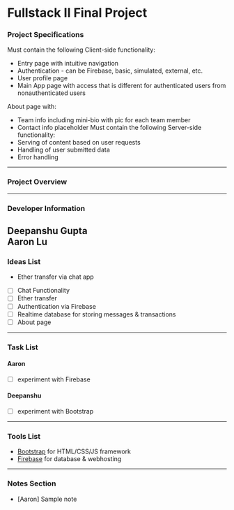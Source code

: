 # Fullstack II Final Project

### Project Specifications
Must contain the following Client-side functionality:
- Entry page with intuitive navigation
- Authentication - can be Firebase, basic, simulated, external, etc.
- User profile page
- Main App page with access that is different for authenticated users from nonauthenticated users

About page with:
- Team info including mini-bio with pic for each team member
- Contact info placeholder
Must contain the following Server-side functionality:
- Serving of content based on user requests
- Handling of user submitted data
- Error handling
---

### Project Overview
---

### Developer Information
Deepanshu Gupta  
Aaron Lu
---

### Ideas List
- Ether transfer via chat app
- [ ] Chat Functionality
- [ ] Ether transfer
- [ ] Authentication via Firebase
- [ ] Realtime database for storing messages & transactions
- [ ] About page
---

### Task List
#### Aaron
- [ ] experiment with Firebase

#### Deepanshu
- [ ] experiment with Bootstrap
---

### Tools List
- [Bootstrap](https://getbootstrap.com/) for HTML/CSS/JS framework 
- [Firebase](https://firebase.google.com/) for database & webhosting
---

### Notes Section
- [Aaron] Sample note
